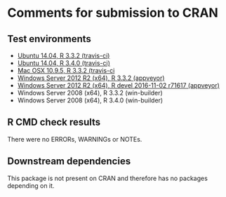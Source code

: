 Comments for submission to CRAN
===============================

## Test environments
* [Ubuntu 14.04, R 3.3.2 (travis-ci)](https://travis-ci.org/prioritizr/prioritizrdata/builds)
* [Ubuntu 14.04, R 3.4.0 (travis-ci)](https://travis-ci.org/prioritizr/prioritizrdata/builds)
* [Mac OSX 10.9.5, R 3.3.2 (travis-ci](https://travis-ci.org/prioritizr/prioritizrdata/builds)
* [Windows Server 2012 R2 (x64), R 3.3.2 (appveyor)](https://ci.appveyor.com/project/jeffreyhanson/prioritizrdata)
* [Windows Server 2012 R2 (x64), R devel 2016-11-02 r71617 (appveyor)](https://ci.appveyor.com/project/jeffreyhanson/prioritizrdata)
* Windows Server 2008 (x64), R 3.3.2 (win-builder)
* Windows Server 2008 (x64), R 3.4.0 (win-builder)

## R CMD check results
There were no ERRORs, WARNINGs or NOTEs.

## Downstream dependencies
This package is not present on CRAN and therefore has no packages depending on it.
